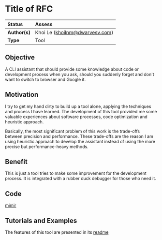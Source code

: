 # Title of RFC

| Status        | Assess                                                |
| :------------ | :-------------------------------------------------------------------------------------------- |
| **Author(s)** | Khoi Le (khoilnm@dwarvesv.com)                                          |
| **Type** | Tool                                          |

## Objective
A CLI assistant that should provide some knowledge about code or development process when you ask, should you suddenly forget and don't want to switch to browser and Google it.

## Motivation
I try to get my hand dirty to build up a tool alone, applying the techniques and process I have learned. The development of this tool provided me some valuable experiences about software processes, code optimization and heuristic approach.

Basically, the most significant problem of this work is the trade-offs between precision and performance. These trade-offs are the reason I am using heuristic approach to develop the assistant instead of using the more precise but performance-heavy methods.

## Benefit
This is just a tool tries to make some improvement for the development process. It is integrated with a rubber duck debugger for those who need it.

## Code
[mimir](https://github.com/mkhoi1998/mimir)

## Tutorials and Examples
The features of this tool are presented in its [readme](https://github.com/mkhoi1998/mimir)